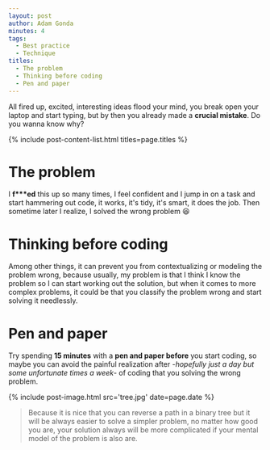 ```yaml
---
layout: post
author: Adam Gonda
minutes: 4
tags:
  - Best practice
  - Technique
titles:
  - The problem
  - Thinking before coding
  - Pen and paper
---
```


All fired up, excited, interesting ideas flood your mind, you break open your laptop and start typing,
but by then you already made a <b>crucial mistake</b>. Do you wanna know why?

{% include post-content-list.html titles=page.titles %}

# The problem

I <b>f***ed</b> this up so many times, I feel confident and I jump in on
a task and start hammering out code, it works, it's tidy, it's smart, it does the job.
Then sometime later I realize, I solved the wrong problem 😆

# Thinking before coding

Among other things, it can prevent you from contextualizing or modeling the problem wrong,
because usually, my problem is that I think I know the problem so I can start working out
the solution, but when it comes to more complex problems, it could be that you classify
the problem wrong and start solving it needlessly.

# Pen and paper

Try spending <b>15 minutes</b> with a <b>pen and paper before</b> you start coding, so maybe you can avoid
the painful realization after -*hopefully just a day but some unfortunate times a week*- of coding
that you solving the wrong problem.

{% include post-image.html
  src='tree.jpg'
  date=page.date
%}

> Because it is nice that you can reverse a path in a binary tree
but it will be always easier to solve a simpler problem, no matter
how good you are, your solution always will be more complicated if your
mental model of the problem is also are.

